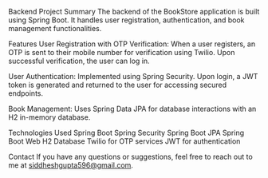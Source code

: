Backend Project Summary
The backend of the BookStore application is built using Spring Boot. It handles user registration, authentication, and book management functionalities.

Features
User Registration with OTP Verification:
When a user registers, an OTP is sent to their mobile number for verification using Twilio.
Upon successful verification, the user can log in.

User Authentication:
Implemented using Spring Security.
Upon login, a JWT token is generated and returned to the user for accessing secured endpoints.

Book Management:
Uses Spring Data JPA for database interactions with an H2 in-memory database.

Technologies Used
Spring Boot
Spring Security
Spring Boot JPA
Spring Boot Web
H2 Database
Twilio for OTP services
JWT for authentication

Contact
If you have any questions or suggestions, feel free to reach out to me at siddheshgupta596@gmail.com.
